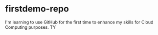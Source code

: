 # firstdemo-repo

I'm learning to use GitHub for the first time to enhance my skills for Cloud Computing purposes. TY
